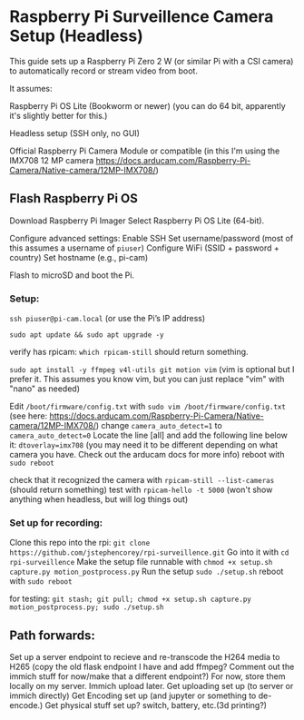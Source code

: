 # Raspberry Pi Surveillence Camera Setup (Headless)

This guide sets up a Raspberry Pi Zero 2 W (or similar Pi with a CSI camera) to automatically record or stream video from boot.

It assumes:

Raspberry Pi OS Lite (Bookworm or newer) (you can do 64 bit, apparently it's slightly better for this.)

Headless setup (SSH only, no GUI)

Official Raspberry Pi Camera Module or compatible (in this I'm using the IMX708 12 MP camera https://docs.arducam.com/Raspberry-Pi-Camera/Native-camera/12MP-IMX708/)

## Flash Raspberry Pi OS

Download Raspberry Pi Imager
Select Raspberry Pi OS Lite (64-bit).

Configure advanced settings:
    Enable SSH
    Set username/password (most of this assumes a username of `piuser`)
    Configure WiFi (SSID + password + country)
    Set hostname (e.g., pi-cam)

Flash to microSD and boot the Pi.

### Setup:
`ssh piuser@pi-cam.local`
(or use the Pi’s IP address)

`sudo apt update && sudo apt upgrade -y`

verify has rpicam:
`which rpicam-still` should return something.

`sudo apt install -y ffmpeg v4l-utils git motion vim` (vim is optional but I prefer it. This assumes you know vim, but you can just replace "vim" with "nano" as needed)

Edit `/boot/firmware/config.txt` with `sudo vim /boot/firmware/config.txt` (see here: https://docs.arducam.com/Raspberry-Pi-Camera/Native-camera/12MP-IMX708/)
    change `camera_auto_detect=1` to `camera_auto_detect=0`
    Locate the line [all] and add the following line below it:
        `dtoverlay=imx708` (you may need it to be different depending on what camera you have. Check out the arducam docs for more info)
    reboot with `sudo reboot`

check that it recognized the camera with `rpicam-still --list-cameras` (should return something)
test with `rpicam-hello -t 5000` (won't show anything when headless, but will log things out)

### Set up for recording:

Clone this repo into the rpi: `git clone https://github.com/jstephencorey/rpi-surveillence.git`
Go into it with `cd rpi-surveillence`
Make the setup file runnable with `chmod +x setup.sh capture.py motion_postprocess.py`
Run the setup `sudo ./setup.sh`
reboot with `sudo reboot`

for testing: `git stash; git pull; chmod +x setup.sh capture.py motion_postprocess.py; sudo ./setup.sh`



## Path forwards:

Set up a server endpoint to recieve and re-transcode the H264 media to H265 (copy the old flask endpoint I have and add ffmpeg? Comment out the immich stuff for now/make that a different endpoint?)
    For now, store them locally on my server. Immich upload later. 
Get uploading set up (to server or immich directly)
Get Encoding set up (and jupyter or something to de-encode.)
Get physical stuff set up? switch, battery, etc.(3d printing?)